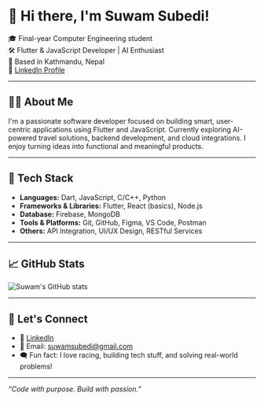 # 👋 Hi there, I'm Suwam Subedi!

🎓 Final-year Computer Engineering student  
🛠️ Flutter & JavaScript Developer | AI Enthusiast  
📍 Based in Kathmandu, Nepal  
🔗 [LinkedIn Profile](https://www.linkedin.com/in/suwam-subedi-40024a358)

---

## 👨‍💻 About Me

I'm a passionate software developer focused on building smart, user-centric applications using Flutter and JavaScript. Currently exploring AI-powered travel solutions, backend development, and cloud integrations. I enjoy turning ideas into functional and meaningful products.

---

## 🚀 Tech Stack

- **Languages:** Dart, JavaScript, C/C++, Python  
- **Frameworks & Libraries:** Flutter, React (basics), Node.js  
- **Database:** Firebase, MongoDB  
- **Tools & Platforms:** Git, GitHub, Figma, VS Code, Postman  
- **Others:** API Integration, UI/UX Design, RESTful Services

---

## 📈 GitHub Stats

![Suwam's GitHub stats](https://github-readme-stats.vercel.app/api?username=suwam&show_icons=true&theme=github_dark)

---

## 🤝 Let's Connect

- 💼 [LinkedIn](https://www.linkedin.com/in/suwam-subedi-40024a358)  
- 📧 Email: suwamsubedi@gmail.com  
- 🗨️ Fun fact: I love racing, building tech stuff, and solving real-world problems!

---

_“Code with purpose. Build with passion.”_
